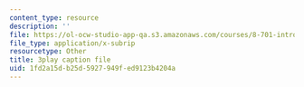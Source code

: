 ```yaml
---
content_type: resource
description: ''
file: https://ol-ocw-studio-app-qa.s3.amazonaws.com/courses/8-701-introduction-to-nuclear-and-particle-physics-fall-2020/1fd2a15db25d5927949fed9123b4204a_HynldX56FHI.vtt
file_type: application/x-subrip
resourcetype: Other
title: 3play caption file
uid: 1fd2a15d-b25d-5927-949f-ed9123b4204a
---
```

